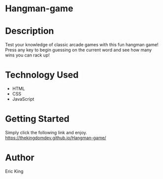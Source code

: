 # Hangman-game

# Description
Test your knowledge of classic arcade games with this fun hangman game! Press any key to begin guessing on the current word and see how many wins you can rack up!
# Technology Used
* HTML
* CSS
* JavaScript

# Getting Started
Simply click the following link and enjoy.
	https://thekingdomdev.github.io/Hangman-game/

# Author
Eric King